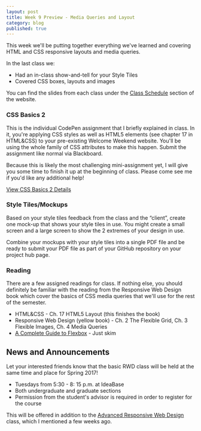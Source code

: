 ```yaml
---
layout: post
title: Week 9 Preview - Media Queries and Layout
category: blog
published: true
---
```


This week we'll be putting together everything we've learned and covering HTML and CSS responsive layouts and media queries.

In the last class we:

* Had an in-class show-and-tell for your Style Tiles
* Covered CSS boxes, layouts and images

You can find the slides from each class under the [Class Schedule](http://rwdkent.com/class/schedule/) section of the website.

### CSS Basics 2

This is the individual CodePen assignment that I briefly explained in class.  In it, you're applying CSS styles as well as HTML5 elements (see chapter 17 in HTML&CSS) to your pre-existing Welcome Weekend website.  You'll be using the whole family of CSS attributes to make this happen.  Submit the assignment like normal via Blackboard.

Because this is likely the most challenging mini-assignment yet, I will give you some time to finish it up at the beginning of class.  Please come see me if you'd like any additional help!

<a href="http://rwdkent.com/class/assignments/css2/" class="button small">View CSS Basics 2 Details</a>

### Style Tiles/Mockups

Based on your style tiles feedback from the class and the “client”, create one mock-up that shows your style tiles in use. You might create a small screen and a large screen to show the 2 extremes of your design in use.

Combine your mockups with your style tiles into a single PDF file and be ready to submit your PDF file as part of your GitHub repository on your project hub page.

### Reading

There are a few assigned readings for class.  If nothing else, you should definitely be familiar with the reading from the Responsive Web Design book which cover the basics of CSS media queries that we'll use for the rest of the semester.

* HTML&CSS - Ch. 17 HTML5 Layout (this finishes the book)
* Responsive Web Design (yellow book) - Ch. 2 The Flexible Grid, Ch. 3 Flexible Images, Ch. 4 Media Queries
* [A Complete Guide to Flexbox](https://css-tricks.com/snippets/css/a-guide-to-flexbox/) - Just skim

## News and Announcements

Let your interested friends know that the basic RWD class will be held at the same time and place for Spring 2017!

* Tuesdays from 5:30 - 8: 15 p.m. at IdeaBase
* Both undergraduate and graduate sections  
* Permission from the student's advisor is required in order to register for the course

This will be offered in addition to the [Advanced Responsive Web Design](http://rwdkent.com/advanced/) class, which I mentioned a few weeks ago.
